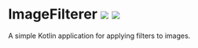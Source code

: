 # ImageFilterer ![](https://img.shields.io/github/license/Juuxel/ImageFilterer.svg) ![](https://img.shields.io/badge/language-Kotlin-blue.svg)
A simple Kotlin application for applying filters to images.
